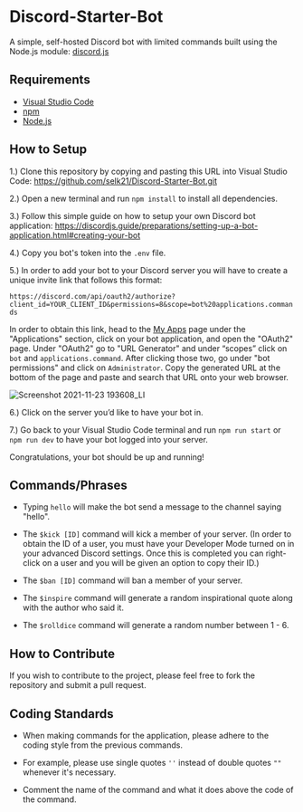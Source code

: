 # Discord-Starter-Bot

A simple, self-hosted Discord bot with limited commands built using the Node.js module: [discord.js](https://discord.js.org/)

## Requirements

- [Visual Studio Code](https://code.visualstudio.com/)
- [npm](https://docs.npmjs.com/downloading-and-installing-node-js-and-npm#using-a-node-installer-to-install-node-js-and-npm)
- [Node.js](https://nodejs.org/)

## How to Setup

1.) Clone this repository by copying and pasting this URL into Visual Studio Code: https://github.com/selk21/Discord-Starter-Bot.git

2.) Open a new terminal and run `npm install` to install all dependencies.

3.) Follow this simple guide on how to setup your own Discord bot application: https://discordjs.guide/preparations/setting-up-a-bot-application.html#creating-your-bot

4.) Copy you bot's token into the `.env` file.

5.) In order to add your bot to your Discord server you will have to create a unique invite link that follows this format: 

`https://discord.com/api/oauth2/authorize?client_id=YOUR_CLIENT_ID&permissions=8&scope=bot%20applications.commands`

In order to obtain this link, head to the [My Apps](https://discord.com/developers/applications) page under the "Applications" section, click on your bot application, and open the "OAuth2" page. Under "OAuth2" go to "URL Generator" and under “scopes” click on `bot` and `applications.command`. After clicking those two, go under "bot permissions" and click on `Administrator`. Copy the generated URL at the bottom of the page and paste and search that URL onto your web browser.

![Screenshot 2021-11-23 193608_LI](https://user-images.githubusercontent.com/85317561/143383635-abe55d28-c341-4eb6-bace-08ce68258224.jpg)

6.) Click on the server you’d like to have your bot in.

7.) Go back to your Visual Studio Code terminal and run `npm run start` or `npm run dev` to have your bot logged into your server. 

Congratulations, your bot should be up and running!

## Commands/Phrases

- Typing `hello` will make the bot send a message to the channel saying "hello". 

- The `$kick [ID]` command will kick a member of your server. (In order to obtain the ID of a user, you must have your Developer Mode turned on in your advanced Discord settings. Once this is completed you can right-click on a user and you will be given an option to copy their ID.) 

- The `$ban [ID]` command will ban a member of your server.

- The `$inspire` command will generate a random inspirational quote along with the author who said it.

- The `$rolldice` command will generate a random number between 1 - 6.

## How to Contribute

If you wish to contribute to the project, please feel free to fork the repository and submit a pull request.

## Coding Standards

- When making commands for the application, please adhere to the coding style from the previous commands.

- For example, please use single quotes `''` instead of double quotes `""` whenever it's necessary.

- Comment the name of the command and what it does above the code of the command.


